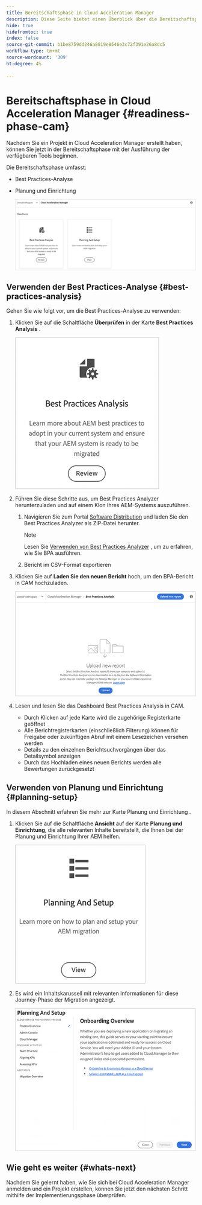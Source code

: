 ```yaml
---
title: Bereitschaftsphase in Cloud Acceleration Manager
description: Diese Seite bietet einen Überblick über die Bereitschaftsphase in Cloud Acceleration Manager.
hide: true
hidefromtoc: true
index: false
source-git-commit: b1be8759dd246a8819e8546e3c72f391e26a8dc5
workflow-type: tm+mt
source-wordcount: '309'
ht-degree: 4%

---
```



# Bereitschaftsphase in Cloud Acceleration Manager {#readiness-phase-cam}

Nachdem Sie ein Projekt in Cloud Acceleration Manager erstellt haben, können Sie jetzt in der Bereitschaftsphase mit der Ausführung der verfügbaren Tools beginnen.

Die Bereitschaftsphase umfasst:

* Best Practices-Analyse
* Planung und Einrichtung

   ![image](/help/move-to-cloud-service/cloud-acceleration-manager/assets/readiness-1.png)

## Verwenden der Best Practices-Analyse {#best-practices-analysis}

Gehen Sie wie folgt vor, um die Best Practices-Analyse zu verwenden:

1. Klicken Sie auf die Schaltfläche **Überprüfen** in der Karte **Best Practices Analysis** .

   ![image](/help/move-to-cloud-service/cloud-acceleration-manager/assets/readiness-2.png)

1. Führen Sie diese Schritte aus, um Best Practices Analyzer herunterzuladen und auf einem Klon Ihres AEM-Systems auszuführen.

   1. Navigieren Sie zum Portal [Software Distribution](https://experience.adobe.com/#/downloads/content/software-distribution/en/aemcloud.html) und laden Sie den Best Practices Analyzer als ZIP-Datei herunter.

      >[!NOTE]
      >Lesen Sie [Verwenden von Best Practices Analyzer](https://experienceleague.adobe.com/docs/experience-manager-cloud-service/moving/cloud-migration/best-practices-analyzer/using-best-practices-analyzer.html?lang=en#imp-considerations) , um zu erfahren, wie Sie BPA ausführen.

   1. Bericht im CSV-Format exportieren

1. Klicken Sie auf **Laden Sie den neuen Bericht** hoch, um den BPA-Bericht in CAM hochzuladen.

   ![image](/help/move-to-cloud-service/cloud-acceleration-manager/assets/readiness-3.png)

1. Lesen und lesen Sie das Dashboard Best Practices Analysis in CAM.

   * Durch Klicken auf jede Karte wird die zugehörige Registerkarte geöffnet
   * Alle Berichtregisterkarten (einschließlich Filterung) können für Freigabe oder zukünftigen Abruf mit einem Lesezeichen versehen werden
   * Details zu den einzelnen Berichtsuchvorgängen über das Detailsymbol anzeigen
   * Durch das Hochladen eines neuen Berichts werden alle Bewertungen zurückgesetzt

## Verwenden von Planung und Einrichtung {#planning-setup}

In diesem Abschnitt erfahren Sie mehr zur Karte Planung und Einrichtung .

1. Klicken Sie auf die Schaltfläche **Ansicht** auf der Karte **Planung und Einrichtung**, die alle relevanten Inhalte bereitstellt, die Ihnen bei der Planung und Einrichtung Ihrer AEM helfen.

   ![image](/help/move-to-cloud-service/cloud-acceleration-manager/assets/readiness-4.png)

1. Es wird ein Inhaltskarussell mit relevanten Informationen für diese Journey-Phase der Migration angezeigt.

   ![image](/help/move-to-cloud-service/cloud-acceleration-manager/assets/readiness-5.png)

## Wie geht es weiter {#whats-next}

Nachdem Sie gelernt haben, wie Sie sich bei Cloud Acceleration Manager anmelden und ein Projekt erstellen, können Sie jetzt den nächsten Schritt mithilfe der Implementierungsphase überprüfen.





